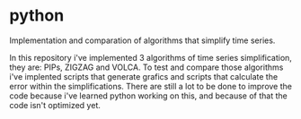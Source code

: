 # python
Implementation and comparation of algorithms that simplify time series.

In this repository i've implemented 3 algorithms of time series simplification, they are: PIPs, ZIGZAG and VOLCA.
To test and compare those algorithms i've implented scripts that generate grafics and scripts that calculate the error within the 
simplifications.
There are still a lot to be done to improve the code because i've learned python working on this, and because of that the code 
isn't optimized yet.
